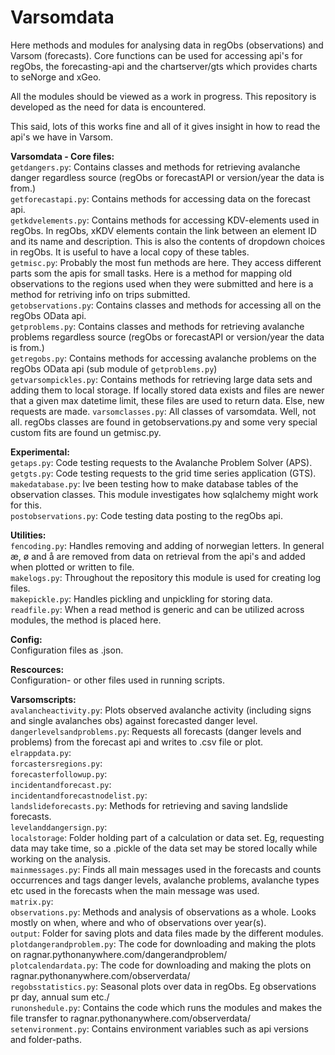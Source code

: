 # Varsomdata
Here methods and modules for analysing data in regObs (observations) and Varsom (forecasts). Core functions can be used for accessing api's for regObs, the forecasting-api and the chartserver/gts which provides charts to seNorge and xGeo.

All the modules should be viewed as a work in progress. This repository is developed as the need for data is encountered.

This said, lots of this works fine and all of it gives insight in how to read the api's we have in Varsom.

**Varsomdata - Core files:**<br>
`getdangers.py`: Contains classes and methods for retrieving avalanche danger regardless source (regObs or forecastAPI or version/year the data is from.)<br>
`getforecastapi.py`: Contains methods for accessing data on the forecast api.<br>
`getkdvelements.py`: Contains methods for accessing KDV-elements used in regObs. In regObs, xKDV elements contain the link between an element ID and its name and description. This is also the contents of dropdown choices in regObs. It is useful to have a local copy of these tables.<br>
`getmisc.py`: Probably the most fun methods are here. They access different parts som the apis for small tasks. Here is a method for mapping old observations to the regions used when they were submitted and here is a method for retriving info on trips submitted.<br>
`getobservations.py`: Contains classes and methods for accessing all on the regObs OData api.<br>
`getproblems.py`: Contains classes and methods for retrieving avalanche problems regardless source (regObs or forecastAPI or version/year the data is from.)<br>
`getregobs.py`: Contains methods for accessing avalanche problems on the regObs OData api (sub module of `getproblems.py`)<br>
`getvarsompickles.py`: Contains methods for retrieving large data sets and adding them to local storage. If locally stored data exists and files are newer that a given max datetime limit, these files are used to return data. Else, new requests are made.
`varsomclasses.py`: All classes of varsomdata. Well, not all. regObs classes are found in getobservations.py and some very special custom fits are found un getmisc.py.<br>

**Experimental:**<br>
`getaps.py`: Code testing requests to the Avalanche Problem Solver (APS).<br>
`getgts.py`: Code testing requests to the grid time series application (GTS).<br>
`makedatabase.py`: Ive been testing how to make database tables of the observation classes. This module investigates how sqlalchemy might work for this.<br>
`postobservations.py`: Code testing data posting to the regObs api.<br>

**Utilities:**<br>
`fencoding.py`: Handles removing and adding of norwegian letters. In general æ, ø and å are removed from data on retrieval from the api's and added when plotted or written to file.<br>
`makelogs.py`: Throughout the repository this module is used for creating log files.<br>
`makepickle.py`: Handles pickling and unpickling for storing data.<br>
`readfile.py`: When a read method is generic and can be utilized across modules, the method is placed here.<br>

**Config:**<br>
Configuration files as .json.<br>

**Rescources:**<br>
Configuration- or other files used in running scripts.<br>

**Varsomscripts:**<br>
`avalancheactivity.py`: Plots observed avalanche activity (including signs and single avalanches obs) against forecasted danger level.<br>
`dangerlevelsandproblems.py`: Requests all forecasts (danger levels and problems) from the forecast api and writes to .csv file or plot.<br>
`elrappdata.py`:<br>
`forcastersregions.py`:<br>
`forecasterfollowup.py`:<br>
`incidentandforecast.py`:<br>
`incidentandforecastnodelist.py`:<br>
`landslideforecasts.py`: Methods for retrieving and saving landslide forecasts.<br>
`levelanddangersign.py`:<br>
`localstorage`: Folder holding part of a calculation or data set. Eg, requesting data may take time, so a .pickle of the data set may be stored locally while working on the analysis.<br>
`mainmessages.py`: Finds all main messages used in the forecasts and counts occurrences and tags danger levels, avalanche problems, avalanche types etc used in the forecasts when the main message was used.<br>
`matrix.py`:<br>
`observations.py`: Methods and analysis of observations as a whole. Looks mostly on when, where and who of observations over year(s).<br>
`output`: Folder for saving plots and data files made by the different modules.<br>
`plotdangerandproblem.py`: The code for downloading and making the plots on ragnar.pythonanywhere.com/dangerandproblem/<br>
`plotcalendardata.py`: The code for downloading and making the plots on ragnar.pythonanywhere.com/observerdata/<br>
`regobsstatistics.py`: Seasonal plots over data in regObs. Eg observations pr day, annual sum etc./<br>
`runonshedule.py`: Contains the code which runs the modules and makes the file transfer to ragnar.pythonanywhere.com/observerdata/<br>
`setenvironment.py`: Contains environment variables such as api versions and folder-paths.<br>
